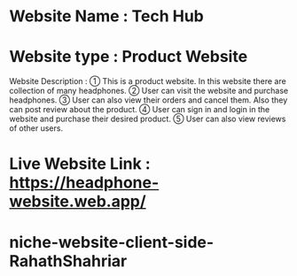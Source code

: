 # Website Name : Tech Hub
# Website type : Product Website

Website Description :
① This is a product website. In this website there are collection of many headphones.
② User can visit the website and purchase headphones.
③ User can also view their orders and cancel them. Also they can post review about the product.
④ User can sign in and login in the website and purchase their desired product.
⑤ User can also view reviews of other users.

# Live Website Link : https://headphone-website.web.app/


# niche-website-client-side-RahathShahriar
